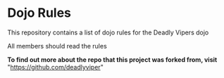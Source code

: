Dojo Rules
==========

This repository contains a list of dojo rules for the Deadly Vipers dojo

All members should read the rules

**To find out more about the repo that this project was forked from, visit** "https://github.com/deadlyviper"